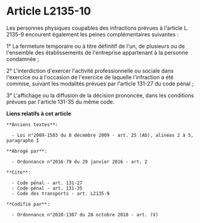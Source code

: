 # Article L2135-10

Les personnes physiques coupables des infractions prévues à l'article L. 2135-9 encourent également les peines
complémentaires suivantes : 

1° La fermeture temporaire ou à titre définitif de l'un, de plusieurs ou de l'ensemble des établissements de l'entreprise
appartenant à la personne condamnée ; 

2° L'interdiction d'exercer l'activité professionnelle ou sociale dans l'exercice ou à l'occasion de l'exercice de laquelle
l'infraction a été commise, suivant les modalités prévues par l'article 131-27 du code pénal ; 

3° L'affichage ou la diffusion de la décision prononcée, dans les conditions prévues par l'article 131-35 du même code.

**Liens relatifs à cet article**

	**Anciens textes**:

	  - Loi n°2009-1503 du 8 décembre 2009 - art. 25 (Ab), alinéas 2 à 5, paragraphe I

	**Abrogé par**:

	  - Ordonnance n°2016-79 du 29 janvier 2016 - art. 2

	**Cite**:

	  - Code pénal - art. 131-27
	  - Code pénal - art. 131-35
	  - Code des transports - art. L2135-9

	**Codifié par**:

	  - Ordonnance n°2010-1307 du 28 octobre 2010 - art. (V)
